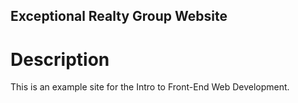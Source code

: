 Exceptional Realty Group Website
---
# Description
This is an example site for the Intro to Front-End Web Development.
